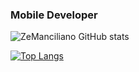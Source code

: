 ### Mobile Developer

![ZeManciliano GitHub stats](https://github-readme-stats.vercel.app/api?username=ZeManciliano&show_icons=true&theme=codeSTACKr)

[![Top Langs](https://github-readme-stats.vercel.app/api/top-langs/?username=ZeManciliano&layout=compact&theme=codeSTACKr)](https://github.com/ZeManciliano/github-readme-stats)

